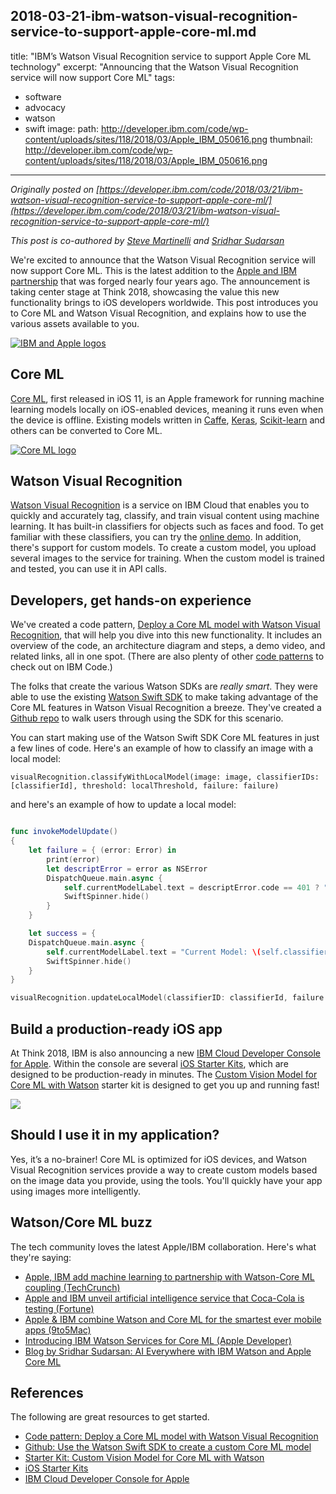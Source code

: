 2018-03-21-ibm-watson-visual-recognition-service-to-support-apple-core-ml.md
---
title: "IBM’s Watson Visual Recognition service to support Apple Core ML technology"
excerpt: "Announcing that the Watson Visual Recognition service will now support Core ML"
tags: 
  - software
  - advocacy
  - watson
  - swift
image:
  path: http://developer.ibm.com/code/wp-content/uploads/sites/118/2018/03/Apple_IBM_050616.png
  thumbnail: http://developer.ibm.com/code/wp-content/uploads/sites/118/2018/03/Apple_IBM_050616.png
---

_Originally posted on [https://developer.ibm.com/code/2018/03/21/ibm-watson-visual-recognition-service-to-support-apple-core-ml/](https://developer.ibm.com/code/2018/03/21/ibm-watson-visual-recognition-service-to-support-apple-core-ml/)_

_This post is co-authored by [Steve Martinelli](https://www.linkedin.com/in/stevemar/) and [Sridhar Sudarsan](https://www.linkedin.com/in/sridhar-sudarsan-278603)_

We're excited to announce that the Watson Visual Recognition service will now support Core ML. This is the latest addition to the [Apple and IBM partnership](https://www-03.ibm.com/press/us/en/pressrelease/44370.wss) that was forged nearly four years ago. The announcement is taking center stage at Think 2018, showcasing the value this new functionality brings to iOS developers worldwide. This post introduces you to Core ML and Watson Visual Recognition, and explains how to use the various assets available to you.

[![IBM and Apple logos](http://developer.ibm.com/code/wp-content/uploads/sites/118/2018/03/Apple_IBM_050616.png)](http://developer.ibm.com/code/wp-content/uploads/sites/118/2018/03/Apple_IBM_050616.png)

## Core ML

[Core ML](https://developer.apple.com/documentation/coreml), first released in iOS 11, is an Apple framework for running machine learning models locally on iOS-enabled devices, meaning it runs even when the device is offline. Existing models written in [Caffe](http://caffe.berkeleyvision.org/), [Keras](https://keras.io/), [Scikit-learn](http://scikit-learn.org/stable/) and others can be converted to Core ML.

[![Core ML logo](http://developer.ibm.com/code/wp-content/uploads/sites/118/2018/03/coreml.png)](http://developer.ibm.com/code/wp-content/uploads/sites/118/2018/03/coreml.png)

## Watson Visual Recognition

[Watson Visual Recognition](https://www.ibm.com/watson/services/visual-recognition/) is a service on IBM Cloud that enables you to quickly and accurately tag, classify, and train visual content using machine learning. It has built-in classifiers for objects such as faces and food. To get familiar with these classifiers, you can try the [online demo](https://visual-recognition-demo.ng.bluemix.net/). In addition, there's support for custom models. To create a custom model, you upload several images to the service for training. When the custom model is trained and tested, you can use it in API calls.

## Developers, get hands-on experience

We've created a code pattern, [Deploy a Core ML model with Watson Visual Recognition](https://developer.ibm.com/code/patterns/deploy-a-core-ml-model-with-watson-visual-recognition), that will help you dive into this new functionality. It includes an overview of the code, an architecture diagram and steps, a demo video, and related links, all in one spot. (There are also plenty of other [code patterns](https://developer.ibm.com/code/patterns/?cm_sp=Developer-_-Top-Nav-_-Journeys) to check out on IBM Code.)

The folks that create the various Watson SDKs are _really smart_. They were able to use the existing [Watson Swift SDK](https://github.com/watson-developer-cloud/swift-sdk) to make taking advantage of the Core ML features in Watson Visual Recognition a breeze. They've created a [Github repo](https://github.com/watson-developer-cloud/visual-recognition-coreml/) to walk users through using the SDK for this scenario.

You can start making use of the Watson Swift SDK Core ML features in just a few lines of code. Here's an example of how to classify an image with a local model:

    visualRecognition.classifyWithLocalModel(image: image, classifierIDs: [classifierId], threshold: localThreshold, failure: failure)

and here's an example of how to update a local model:

```swift

func invokeModelUpdate()
{
    let failure = { (error: Error) in
        print(error)
        let descriptError = error as NSError
        DispatchQueue.main.async {
            self.currentModelLabel.text = descriptError.code == 401 ? "Error updating model: Invalid Credentials" : "Error updating model"
            SwiftSpinner.hide()
        }
    }

    let success = {
    DispatchQueue.main.async {
        self.currentModelLabel.text = "Current Model: \(self.classifierId)"
        SwiftSpinner.hide()
    }
}

visualRecognition.updateLocalModel(classifierID: classifierId, failure: failure, success: success)
```

## Build a production-ready iOS app

At Think 2018, IBM is also announcing a new [IBM Cloud Developer Console for Apple](https://console.bluemix.net/developer/appledevelopment). Within the console are several [iOS Starter Kits](https://console.bluemix.net/developer/appledevelopment/starter-kits), which are designed to be production-ready in minutes. The [Custom Vision Model for Core ML with Watson](https://console.bluemix.net/developer/appledevelopment/starter-kits/custom-vision-model-for-core-ml-with-watson) starter kit is designed to get you up and running fast!

[![](http://developer.ibm.com/code/wp-content/uploads/sites/118/2018/03/dev_console_315.png)](http://developer.ibm.com/code/wp-content/uploads/sites/118/2018/03/dev_console_315.png)

## Should I use it in my application?

Yes, it’s a no-brainer! Core ML is optimized for iOS devices, and Watson Visual Recognition services provide a way to create custom models based on the image data you provide, using the tools. You'll quickly have your app using images more intelligently.

## Watson/Core ML buzz

The tech community loves the latest Apple/IBM collaboration. Here's what they're saying:

*   [Apple, IBM add machine learning to partnership with Watson-Core ML coupling (TechCrunch)](https://techcrunch.com/2018/03/19/apple-ibm-extend-partnership-with-watson-core-ml-coupling/)
*   [Apple and IBM unveil artificial intelligence service that Coca-Cola is testing (Fortune)](http://fortune.com/2018/03/20/apple-ibm-artificial-intelligence/)
*   [Apple & IBM combine Watson and Core ML for the smartest ever mobile apps (9to5Mac)](https://9to5mac.com/2018/03/20/apple-ibm-watson-core-ml/)
*   [Introducing IBM Watson Services for Core ML (Apple Developer)](https://developer.apple.com/news/?id=03202018a)
*   [Blog by Sridhar Sudarsan: AI Everywhere with IBM Watson and Apple Core ML](https://www.ibm.com/blogs/watson/2018/03/ai-everywhere-ibm-watson-apple-core-ml)

## References

The following are great resources to get started.

*   [Code pattern: Deploy a Core ML model with Watson Visual Recognition](http://developer.ibm.com/code/patterns/deploy-a-core-ml-model-with-watson-visual-recognition)
*   [Github: Use the Watson Swift SDK to create a custom Core ML model](https://github.com/watson-developer-cloud/visual-recognition-coreml/)
*   [Starter Kit: Custom Vision Model for Core ML with Watson](https://console.bluemix.net/developer/appledevelopment/starter-kits/custom-vision-model-for-core-ml-with-watson)
*   [iOS Starter Kits](https://console.bluemix.net/developer/appledevelopment/starter-kits)
*   [IBM Cloud Developer Console for Apple](https://console.bluemix.net/developer/appledevelopment)
